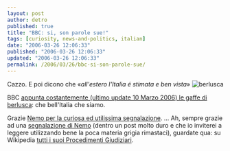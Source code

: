 ```yaml
---
layout: post
author: detro
published: true
title: "BBC: si, son parole sue!"
tags: [curiosity, news-and-politics, italian]
date: "2006-03-26 12:06:33"
published: "2006-03-26 12:06:33"
updated: "2006-03-26 12:06:33"
permalink: /2006/03/26/bbc-si-son-parole-sue/
---
```


<img src="http://newsimg.bbc.co.uk/media/images/39265000/jpg/_39265351_berlusconi2-6666ap.jpg" alt="berlusca" align="right" />
Cazzo.
E poi dicono che &laquo;<em>all'estero l'Italia é stimata e ben vista</em>&raquo;

BBC <a href="http://news.bbc.co.uk/2/hi/europe/3041288.stm">appunta costantemente (ultimo update 10 Marzo 2006) le gaffe di berlusca</a>: che bell'Italia che siamo.

Grazie <a href="http://blog.neminis.org/berlusconi-a-parole-sue.xhtml">Nemo per la curiosa ed utilissima segnalazione</a>.
...
Ah, sempre grazie ad una <a href="http://blog.neminis.org/litalia-ignorante.xhtml">segnalazione di Nemo</a> (dentro un post molto duro e che io inviterei a leggere utilizzando bene la poca materia grigia rimastaci), guardate qua: su Wikipedia <a href="http://it.wikipedia.org/wiki/Silvio_Berlusconi/Procedimenti_giudiziari">tutti i suoi Procedimenti Giudiziari</a>.
